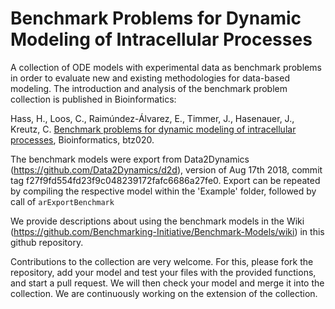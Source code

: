 # Benchmark Problems for Dynamic Modeling of Intracellular Processes
A collection of ODE models with experimental data as benchmark problems in order to evaluate new and existing methodologies for data-based modeling. The introduction and analysis of the benchmark problem collection is published in Bioinformatics:

Hass, H., Loos, C., Raimúndez-Álvarez, E., Timmer, J., Hasenauer, J., Kreutz, C. [Benchmark problems for dynamic modeling of intracellular processes](https://doi.org/10.1093/bioinformatics/btz020), Bioinformatics, btz020.


The benchmark models were export from Data2Dynamics (https://github.com/Data2Dynamics/d2d), version of Aug 17th 2018, commit tag f27f9fd554fd23f9c048239172fafc6686a27fe0.
Export can be repeated by compiling the respective model within the 'Example' folder, followed by call of `arExportBenchmark`

We provide descriptions about using the benchmark models in the Wiki (https://github.com/Benchmarking-Initiative/Benchmark-Models/wiki) in this github repository. 

Contributions to the collection are very welcome. For this, please fork the repository, add your model and test your files with the provided functions, and start a pull request. We will then check your model and merge it into the collection. We are continuously working on the extension of the collection.
